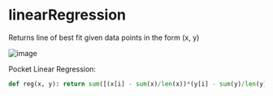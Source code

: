 # linearRegression
Returns line of best fit given data points in the form (x, y)

![image](https://user-images.githubusercontent.com/62809012/142138508-8da07572-ec56-4c0a-a4c8-56c3391b87e6.png)

Pocket Linear Regression:
```python
def reg(x, y): return sum([(x[i] - sum(x)/len(x))*(y[i] - sum(y)/len(y)) for i in range(len(x))]) / sum([(x[i] - sum(x)/len(x))**2 for i in range(len(x))]), yMean - a * xMean
```
